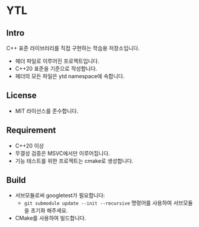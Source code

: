 # YTL

## Intro

C++ 표준 라이브러리를 직접 구현하는 학습용 저장소입니다.

- 헤더 파일로 이루어진 프로젝트입니다.
- C++20 표준을 기준으로 작성합니다.
- 헤더의 모든 파일은 ytd namespace에 속합니다.

## License

- MIT 라이선스를 준수합니다.

## Requirement

- C++20 이상
- 무결성 검증은 MSVC에서만 이루어집니다.
- 기능 테스트를 위한 프로젝트는 cmake로 생성합니다.

## Build

- 서브모듈로써 googletest가 필요합니다:
  - `git submodule update --init --recursive` 명령어를 사용하여 서브모듈을 초기화 해주세요.
- CMake를 사용하여 빌드합니다.
